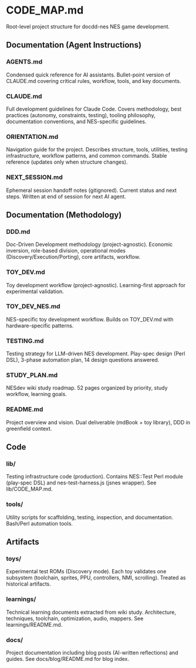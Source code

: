 # CODE_MAP.md

Root-level project structure for docdd-nes NES game development.

## Documentation (Agent Instructions)

### **AGENTS.md**
Condensed quick reference for AI assistants. Bullet-point version of CLAUDE.md covering critical rules, workflow, tools, and key documents.

### **CLAUDE.md**
Full development guidelines for Claude Code. Covers methodology, best practices (autonomy, constraints, testing), tooling philosophy, documentation conventions, and NES-specific guidelines.

### **ORIENTATION.md**
Navigation guide for the project. Describes structure, tools, utilities, testing infrastructure, workflow patterns, and common commands. Stable reference (updates only when structure changes).

### **NEXT_SESSION.md**
Ephemeral session handoff notes (gitignored). Current status and next steps. Written at end of session for next AI agent.

## Documentation (Methodology)

### **DDD.md**
Doc-Driven Development methodology (project-agnostic). Economic inversion, role-based division, operational modes (Discovery/Execution/Porting), core artifacts, workflow.

### **TOY_DEV.md**
Toy development workflow (project-agnostic). Learning-first approach for experimental validation.

### **TOY_DEV_NES.md**
NES-specific toy development workflow. Builds on TOY_DEV.md with hardware-specific patterns.

### **TESTING.md**
Testing strategy for LLM-driven NES development. Play-spec design (Perl DSL), 3-phase automation plan, 14 design questions answered.

### **STUDY_PLAN.md**
NESdev wiki study roadmap. 52 pages organized by priority, study workflow, learning goals.

### **README.md**
Project overview and vision. Dual deliverable (mdBook + toy library), DDD in greenfield context.

## Code

### **lib/**
Testing infrastructure code (production). Contains NES::Test Perl module (play-spec DSL) and nes-test-harness.js (jsnes wrapper). See lib/CODE_MAP.md.

### **tools/**
Utility scripts for scaffolding, testing, inspection, and documentation. Bash/Perl automation tools.

## Artifacts

### **toys/**
Experimental test ROMs (Discovery mode). Each toy validates one subsystem (toolchain, sprites, PPU, controllers, NMI, scrolling). Treated as historical artifacts.

### **learnings/**
Technical learning documents extracted from wiki study. Architecture, techniques, toolchain, optimization, audio, mappers. See learnings/README.md.

### **docs/**
Project documentation including blog posts (AI-written reflections) and guides. See docs/blog/README.md for blog index.
